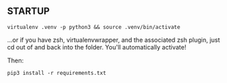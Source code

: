 STARTUP
-----------

	virtualenv .venv -p python3 && source .venv/bin/activate

...or if you have zsh, virtualenvwrapper, and the associated zsh plugin, just cd out of and back into the folder. You'll automatically activate!

Then:

	pip3 install -r requirements.txt

